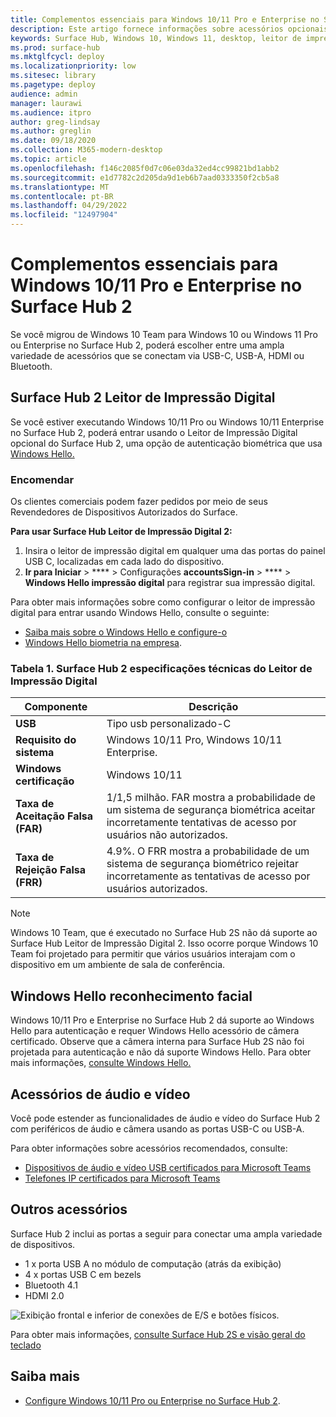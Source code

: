 ```yaml
---
title: Complementos essenciais para Windows 10/11 Pro e Enterprise no Surface Hub 2
description: Este artigo fornece informações sobre acessórios opcionais que você pode usar com Windows 10/11 Pro ou Enterprise no Surface Hub 2.
keywords: Surface Hub, Windows 10, Windows 11, desktop, leitor de impressão digital, Windows Hello
ms.prod: surface-hub
ms.mktglfcycl: deploy
ms.localizationpriority: low
ms.sitesec: library
ms.pagetype: deploy
audience: admin
manager: laurawi
ms.audience: itpro
author: greg-lindsay
ms.author: greglin
ms.date: 09/18/2020
ms.collection: M365-modern-desktop
ms.topic: article
ms.openlocfilehash: f146c2085f0d7c06e03da32ed4cc99821bd1abb2
ms.sourcegitcommit: e1d7782c2d205da9d1eb6b7aad0333350f2cb5a8
ms.translationtype: MT
ms.contentlocale: pt-BR
ms.lasthandoff: 04/29/2022
ms.locfileid: "12497904"
---
```

# <a name="essential-add-ons-for-windows-1011-pro-and-enterprise-on-surface-hub-2"></a>Complementos essenciais para Windows 10/11 Pro e Enterprise no Surface Hub 2

Se você migrou de Windows 10 Team para Windows 10 ou Windows 11 Pro ou Enterprise no Surface Hub 2, poderá escolher entre uma ampla variedade de acessórios que se conectam via USB-C, USB-A, HDMI ou Bluetooth. 

## <a name="surface-hub-2-fingerprint-reader"></a>Surface Hub 2 Leitor de Impressão Digital

Se você estiver executando Windows 10/11 Pro ou Windows 10/11 Enterprise no Surface Hub 2, poderá entrar usando o Leitor de Impressão Digital opcional do Surface Hub 2, uma opção de autenticação biométrica que usa [Windows Hello.](/windows-hardware/design/device-experiences/windows-hello)

### <a name="ordering"></a>Encomendar

Os clientes comerciais podem fazer pedidos por meio de seus Revendedores de Dispositivos Autorizados do Surface.

**Para usar Surface Hub Leitor de Impressão Digital 2:**

1. Insira o leitor de impressão digital em qualquer uma das portas do painel USB C, localizadas em cada lado do dispositivo.
2. **Ir para Iniciar** >  **** >  Configurações **accountsSign-in** > **** >  **Windows Hello impressão digital** para registrar sua impressão digital.

Para obter mais informações sobre como configurar o leitor de impressão digital para entrar usando Windows Hello, consulte o seguinte:

- [Saiba mais sobre o Windows Hello e configure-o](https://support.microsoft.com/help/4028017/windows-learn-about-windows-hello-and-set-it-up)
- [Windows Hello biometria na empresa](/windows/security/identity-protection/hello-for-business/hello-biometrics-in-enterprise).

  
### <a name="table-1-surface-hub-2-fingerprint-reader-tech-specs"></a>Tabela 1. Surface Hub 2 especificações técnicas do Leitor de Impressão Digital


| Componente                       | Descrição                                                                                                                          |
| ------------------------------- | ------------------------------------------------------------------------------------------------------------------------------------ |
| **USB**                         | Tipo usb personalizado-C                                                                                                           |
| **Requisito do sistema**          | Windows 10/11 Pro, Windows 10/11 Enterprise.                                                                                               |
| **Windows certificação**       | Windows 10/11                                                                                                                           |
| **Taxa de Aceitação Falsa (FAR)** | 1/1,5 milhão. FAR mostra a probabilidade de um sistema de segurança biométrica aceitar incorretamente tentativas de acesso por usuários não autorizados. |
| **Taxa de Rejeição Falsa (FRR)** | 4.9%. O FRR mostra a probabilidade de um sistema de segurança biométrico rejeitar incorretamente as tentativas de acesso por usuários autorizados. |


> [!NOTE]
> Windows 10 Team, que é executado no Surface Hub 2S não dá suporte ao Surface Hub Leitor de Impressão Digital 2. Isso ocorre porque Windows 10 Team foi projetado para permitir que vários usuários interajam com o dispositivo em um ambiente de sala de conferência. 
 
## <a name="windows-hello-face-recognition"></a>Windows Hello reconhecimento facial

Windows 10/11 Pro e Enterprise no Surface Hub 2 dá suporte ao Windows Hello para autenticação e requer Windows Hello acessório de câmera certificado. Observe que a câmera interna para Surface Hub 2S não foi projetada para autenticação e não dá suporte Windows Hello. Para obter mais informações, [consulte Windows Hello.](/windows-hardware/design/device-experiences/windows-hello)


## <a name="audio-and-video-accessories"></a>Acessórios de áudio e vídeo

Você pode estender as funcionalidades de áudio e vídeo do Surface Hub 2 com periféricos de áudio e câmera usando as portas USB-C ou USB-A.

Para obter informações sobre acessórios recomendados, consulte:

- [Dispositivos de áudio e vídeo USB certificados para Microsoft Teams](/microsoftteams/devices/usb-devices)
- [Telefones IP certificados para Microsoft Teams](/microsoftteams/devices/teams-ip-phones)



## <a name="other-accessories"></a>Outros acessórios
Surface Hub 2 inclui as portas a seguir para conectar uma ampla variedade de dispositivos. 

- 1 x porta USB A no módulo de computação (atrás da exibição)
- 4 x portas USB C em bezels
- Bluetooth 4.1
- HDMI 2.0

 ![Exibição frontal e inferior de conexões de E/S e botões físicos.](images/hub2s-schematic.png)

Para obter mais informações, [consulte Surface Hub 2S e visão geral do teclado](surface-hub-2s-port-keypad-overview.md)


## <a name="learn-more"></a>Saiba mais

- [Configure Windows 10/11 Pro ou Enterprise no Surface Hub 2](surface-hub-2-post-install.md).